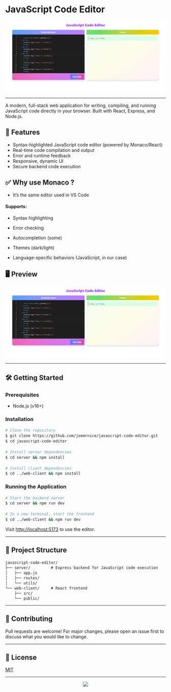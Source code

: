 # JavaScript Code Editor 

 ![JavaScript Code Editor Screenshot](./images/javascripteditor.png)

---

A modern, full-stack web application for writing, compiling, and running JavaScript code directly in your browser. Built with React, Express, and Node.js.

## 🚀 Features

- Syntax-highlighted JavaScript code editor (powered by Monaco/React)
- Real-time code compilation and output
- Error and runtime feedback
- Responsive, dynamic UI
- Secure backend code execution

## ✅ Why use Monaco ?

- It’s the same editor used in VS Code

#### Supports: 

- Syntax highlighting

- Error checking

- Autocompletion (some)

- Themes (dark/light)

- Language-specific behaviors (JavaScript, in our case)

## 🖥️ Preview

![JavaScript Code Editor UI](./images/javascripteditor.png)

---

## 🛠️ Getting Started

### Prerequisites
- Node.js (v16+) 

### Installation

```bash
# Clone the repository
$ git clone https://github.com/joemrnice/javascript-code-editor.git
$ cd javascript-code-editor

# Install server dependencies
$ cd server && npm install

# Install client dependencies
$ cd ../web-client && npm install
```

### Running the Application

```bash
# Start the backend server
$ cd server && npm run dev

# In a new terminal, start the frontend
$ cd ../web-client && npm run dev
```

Visit [http://localhost:5173](http://localhost:5173) to use the editor.

---

## 📁 Project Structure

```
javascript-code-editor/
├── server/         # Express backend for JavaScript code execution
│   ├── app.js
│   ├── routes/
│   └── utils/
└── web-client/     # React frontend
    ├── src/
    └── public/
```

---

## 🤝 Contributing

Pull requests are welcome! For major changes, please open an issue first to discuss what you would like to change.

---

## 📄 License

[MIT](LICENSE)

---

<p align="center">
  <img src="https://upload.wikimedia.org/wikipedia/commons/thumb/9/99/Unofficial_JavaScript_logo_2.svg/512px-Unofficial_JavaScript_logo_2.svg.png?20141107110902"/>
</p>
